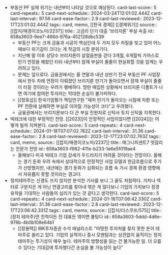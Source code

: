 - 부동산 PF 실제 위기는 내년부터 나타날 것으로 예상된다.
  card-last-score:: 5
  card-repeats:: 5
  card-next-schedule:: 2024-03-24T12:01:02.444Z
  card-last-interval:: 97.56
  card-ease-factor:: 2.9
  card-last-reviewed:: 2023-12-17T23:01:02.444Z
  tags:: card, memo, [[한국 경제]] [[경제위기]]
  source:: [[잡지/매경이코노미/2237]]
  title:: 고금리 단기 대출 '브리지론' 부실 속출
  id:: 658a3603-9ee7-466d-976a-452128dbc539
	- 부동산 PF는 크게 금융과 시공이 핵심인데 두 가지 모두 차질을 빚고 있어 어느 때보다 위기감이 크다는 게 작금의 시장 분위기다.
	- 지난해 말 이후 상당수 브리지론이 살얼음판을 걷다 3개월, 6개월씩 가까스로 만기 연장을 해왔던 터라 내년부터 잠재 부실이 줄줄이 현실화할 것을 업계는 우려하고 있다.
	- 문제는 앞으로다. 금융권에서는 올 연말과 내년 상반기 전국 부동산 PF 사업장에서 한두 차례 연장이 이뤄졌던 브리지론 만기가 돌아오면서 잠재 부실이 줄줄이 터질 것이라는 우려가 팽배하다. 땅만 매입한 상황에서 브리지론 디폴트가 나면 여기에 참여한 투자자는 막대한 손실이 불가피하다.
	- [[정효섭]] 한국기업평가 책임연구원 "재차 만기가 돌아오는 시점에 차환 또는 PF 전환에 실패하면 부실로 이어질 가능성이 크다"고 우려했다.
	- 금융권에서는 브리지론보다 더 큰 부실 진원지로 신탁사 토지 신탁을 지목한다.
- 빅테크에 대한 부정적인 전망. [[2023]]이 안정적인 사업이었다면 [[2024]]는 어떻게 될까 지켜본다.
  card-last-score:: 5
  card-repeats:: 4
  card-next-schedule:: 2024-01-18T07:07:02.762Z
  card-last-interval:: 31.36
  card-ease-factor:: 2.8
  card-last-reviewed:: 2023-12-17T23:07:02.763Z
  tags:: card, memo,
  source:: [[잡지/매경이코노미/2237]]
  title:: 매그니피센트7 엇갈리는 전문가 전망
  id:: 658a3603-f982-411e-b233-1e6e5f019ae4
	- 올해보다 미국 빅테크 기업 강세가 두드러지기 어려울 것이라는 전망이다. 올해는 경기 둔화 우려 속에서 상대적으로 안정적인 사업 모델과 현금흐름으로 주가가 선방했지만, 내년에는 경기 둔화가 심화되는 흐름 속 거시 경제 환경 영향에서 자유롭지 못할 것이라는 경고다.
- 정치테마주는 신경도 쓰지 않지만 분석한 기사를 보니 그 끝도 처참하다. 가치나 섹터로 구분지은 게 아닌 연결고리를 찾아내 엮은 게 많다보니 기업의 가치보다 정경유착을 기대하는 사람들의 심리가 있는 것 같다고 생각한다.
  card-last-score:: 5
  card-repeats:: 4
  card-next-schedule:: 2024-01-18T07:06:42.330Z
  card-last-interval:: 31.36
  card-ease-factor:: 2.8
  card-last-reviewed:: 2023-12-17T23:06:42.331Z
  tags:: card, memo,
  source:: [[잡지/더스쿠프/575]]
  title:: (정치 테마주)먼 친척이든 전 대표든 엮이면 불탔다
  id:: 658a3603-5ddd-4d6e-976b-4b0b108e64b1
	- [[정용택]] IBK투자증권 수석 애널리스트 "마땅한 투자처를 찾지 못한 돈이 테마주로 쏠리고 있다. 기업의 실적이나 증시 모멘텀과는 상관없이 움직이는 정치 테마주는 투기성이 매우 높다. 테마주의 방향성을 읽는 건 불가능한 일. 더 오를 수 있다는 기대감에 투자했다간 손실을 볼 가능성이 높다"